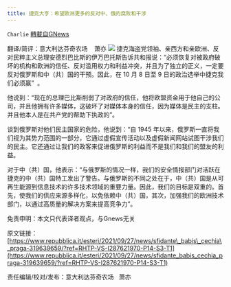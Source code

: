 ```yaml
---
title: 捷克大亨：希望欧洲更多的反对中、俄的腐败和干涉
---
```

`Charlie` [轉載自GNews](https://gnews.org/zh-hans/1557803/)

翻译/简评：意大利达芬奇农场    萧亦
![](https://assets.gnews.org/wp-content/uploads/2021/09/09273-1.jpg)
捷克海盗党领袖、亲西方和亲欧洲、反对民粹主义总理安德烈巴比斯的伊万巴托斯告诉共和报说：“必须恢复对被政府破坏的机构和欧洲的信任、反对滥用权力和利益冲突，并且为了独立的正义，一定要反对俄罗斯和中（共）国的干预。因此，在 10 月 8 日至 9 日的政治选举中捷克我们必须赢”  。

他说到：“现在的总理巴比斯削弱了对政府的信任，他将欧盟资金用于他自己的公司，并且他拥有许多媒体，这破坏了对媒体本身的信任，因为媒体是民主的支柱。并且他本人是在共产党的帮助下执政的”。

谈到俄罗斯对他们民主国家的危险，他说到：“自 1945 年以来，俄罗斯一直将我们视为其势力范围的一部分，它通过虚假宣传活动以及虚假新闻网站试图干涉我们的民主。它还通过让我们的政客来促进俄罗斯的利益而不是我们和我们的盟友的利益。

对于中（共）国，他表示：“与俄罗斯的情况一样，我们的安全情报部门对活跃在捷克的中（共）国特工发出了警告。与俄罗斯的不同之处在于，中（共）国是从可再生能源到信息技术的许多技术领域的重要力量。因此，我们的目标是双重的。首先，使我们的供应来源多样化，以免依赖中（共）国，其次，加强我们的欧洲技术部门，以通过高质量的解决方案来提高竞争力”。

免责申明：本文只代表译者观点，与Gnews无关

原文链接：[https://www.repubblica.it/esteri/2021/09/27/news/sfidante\_babis\_cechia\_praga-319639659/?ref=RHTP-VS-I287621970-P14-S3-T1](https://www.repubblica.it/esteri/2021/09/27/news/sfidante_babis_cechia_praga-319639659/?ref=RHTP-VS-I287621970-P14-S3-T1)

责任编辑/校对/发布：意大利达芬奇农场   萧亦
